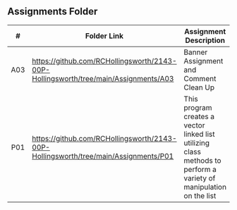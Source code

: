 ##  Assignments Folder

|   #   | Folder Link | Assignment Description |
| :---: | ----------- | ---------------------- |
|  A03  | https://github.com/RCHollingsworth/2143-00P-Hollingsworth/tree/main/Assignments/A03 | Banner Assignment and Comment Clean Up|
|  P01  |     https://github.com/RCHollingsworth/2143-00P-Hollingsworth/tree/main/Assignments/P01        | This program creates a vector linked list utilizing class methods to perform a variety of manipulation on the list |
